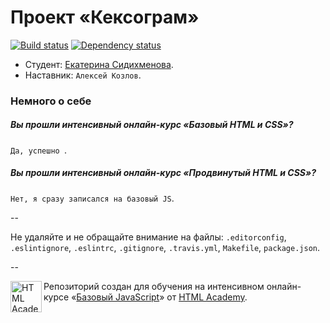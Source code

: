 # Проект «Кексограм»

[![Build status][travis-image]][travis-url]
[![Dependency status][dependency-image]][dependency-url]

* Студент: [Екатерина Сидихменова](https://htmlacademy.ru/profile/id39455).
* Наставник: `Алексей Козлов`.

### Немного о себе

##### Вы прошли интенсивный онлайн-курс «Базовый HTML и CSS»?
`Да, успешно `.

##### Вы прошли интенсивный онлайн-курс «Продвинутый HTML и CSS»?
`Нет, я сразу записался на базовый JS`.

--

Не удаляйте и не обращайте внимание на файлы: `.editorconfig`, `.eslintignore`, `.eslintrc`, `.gitignore`, `.travis.yml`, `Makefile`, `package.json`.

--

<a href="https://htmlacademy.ru/js_intensive"><img align="left" width="50" height="50" title="HTML Academy" src="https://htmlacademy.ru/static/img/logo-github-javascript.svg"></a>

Репозиторий создан для обучения на интенсивном онлайн-курсе «[Базовый JavaScript](https://htmlacademy.ru/js_intensive)» от [HTML Academy](https://htmlacademy.ru).

[travis-image]: https://travis-ci.org/js-htmlacademy/39455-keksogram.svg?branch=master
[travis-url]: https://travis-ci.org/js-htmlacademy/39455-keksogram
[dependency-image]: https://david-dm.org/js-htmlacademy/39455-keksogram.svg?style=flat-square
[dependency-url]: https://david-dm.org/js-htmlacademy/39455-keksogram
